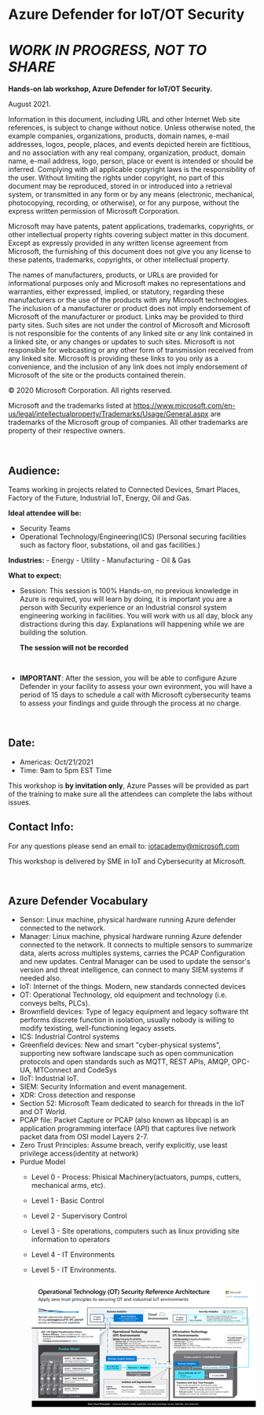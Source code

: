# Azure Defender for IoT/OT Security
# ***WORK IN PROGRESS, NOT TO SHARE***

**Hands-on lab workshop, Azure Defender for IoT/OT Security.**



August 2021.

Information in this document, including URL and other Internet Web site references, is subject to change without notice. Unless otherwise noted, the example companies, organizations, products, domain names, e-mail addresses, logos, people, places, and events depicted herein are fictitious, and no association with any real company, organization, product, domain name, e-mail address, logo, person, place or event is intended or should be inferred. Complying with all applicable copyright laws is the responsibility of the user. Without limiting the rights under copyright, no part of this document may be reproduced, stored in or introduced into a retrieval system, or transmitted in any form or by any means (electronic, mechanical, photocopying, recording, or otherwise), or for any purpose, without the express written permission of Microsoft Corporation.

Microsoft may have patents, patent applications, trademarks, copyrights, or other intellectual property rights covering subject matter in this document. Except as expressly provided in any written license agreement from Microsoft, the furnishing of this document does not give you any license to these patents, trademarks, copyrights, or other intellectual property.

The names of manufacturers, products, or URLs are provided for informational purposes only and Microsoft makes no representations and warranties, either expressed, implied, or statutory, regarding these manufacturers or the use of the products with any Microsoft technologies. The inclusion of a manufacturer or product does not imply endorsement of Microsoft of the manufacturer or product. Links may be provided to third party sites. Such sites are not under the control of Microsoft and Microsoft is not responsible for the contents of any linked site or any link contained in a linked site, or any changes or updates to such sites. Microsoft is not responsible for webcasting or any other form of transmission received from any linked site. Microsoft is providing these links to you only as a convenience, and the inclusion of any link does not imply endorsement of Microsoft of the site or the products contained therein.

© 2020 Microsoft Corporation. All rights reserved.

Microsoft and the trademarks listed at https://www.microsoft.com/en-us/legal/intellectualproperty/Trademarks/Usage/General.aspx are trademarks of the Microsoft group of companies. All other trademarks are property of their respective owners.


</br>

## **Audience:** ##

Teams working in projects related to Connected Devices, Smart Places, Factory of the Future, Industrial IoT, Energy, Oil and Gas.
  
  **Ideal attendee will be:**

   - Security Teams 
   - Operational Technology/Engineering(ICS)
		(Personal securing facilities such as factory floor, substations, oil and gas facilities.)

  **Industries:**
    - Energy 
	  - Utility
	  - Manufacturing
	  - Oil & Gas

  **What to expect:**
  - Session: This session is 100% Hands-on, no previous knowledge in Azure is required, you will learn by doing, it is important you are a person with Security experience or an Industrial consrol system engineering working in facilities. You will work with us all day, block any distractions during this day. Explanations will happening while we are building the solution.

    **The session will not be recorded**
  </br>

  - **IMPORTANT**: After the session, you will be able to configure Azure Defender in your facility to assess your own evironment, you will have a period of 15 days to schedule a call with Microsoft cybersecurity teams to assess your findings and guide through the process at no charge.

</br>

## **Date:** ##

- Americas: Oct/21/2021
- Time: 9am to 5pm EST Time

This workshop is **by invitation only**, Azure Passes will be provided as part of the training to make sure all the attendees can complete the labs without issues.


## **Contact Info:** ##

For any questions please send an email to:
iotacademy@microsoft.com

This workshop is delivered by SME in IoT and Cybersecurity at Microsoft.


</br>

## **Azure Defender Vocabulary** ## 

- Sensor: Linux machine, physical hardware running Azure defender connected to the network. 
- Manager: Linux machine, physical hardware running Azure defender connected to the network. It connects to multiple sensors to summarize data, alerts across multiples systems, carries the PCAP Configuration and new updates. Central Manager can be used to update the sensor's version and threat intelligence, can connect to many SIEM systems if needed also.
- IoT: Internet of the things. Modern, new standards connected devices
- OT: Operational Technology, old equipment and technology (i.e. conveys belts, PLCs).
- Brownfield devices: Type of legacy equipment and legacy software tht performs discrete function in isolation, usually nobody is willing to modify texisting, well-functioning legacy assets. 
- ICS: Industrial Control systems
- Greenfield devices: New and smart "cyber-physical systems", supporting new software landscape such as open communication protocols and open standards such as MQTT, REST APIs, AMQP, OPC-UA, MTConnect and CodeSys
- IIoT: Industrial IoT.
- SIEM: Security Information and event management.
- XDR: Cross detection and response
- Section 52: Microsoft Team dedicated to search for threads in the IoT and OT World.
- PCAP file: Packet Capture or PCAP (also known as libpcap) is an application programming interface (API) that captures live network packet data from OSI model Layers 2-7.
- Zero Trust Principles: Assume breach, verify explicitly, use least privilege access(identity at network)
- Purdue Model
    - Level 0 - Process: Phisical Machinery(actuators, pumps, cutters, mechanical arms, etc).
    - Level 1 - Basic Control
    - Level 2 - Supervisory Control
    - Level 3 - Site operations, computers such as linux providing site information to operators
    - Level 4 - IT Environments
    - Level 5 - IT Environments.



      ![Purdue model](./images/ot-deployments.png 'Purdue Model')









